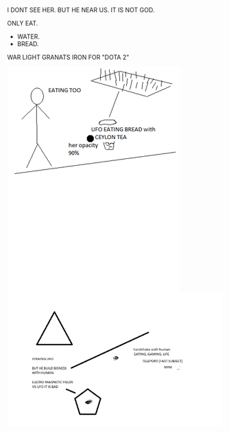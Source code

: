 I DONT SEE HER. BUT HE NEAR US. IT IS NOT GOD. 

ONLY EAT.
- WATER.
- BREAD.

WAR LIGHT GRANATS IRON FOR "DOTA 2"

![UFO](https://github.com/selecitevww/UFO-NEAR-HUMAN/blob/main/UFO.png)
![UFO](https://github.com/selecitevww/UFO-NEAR-HUMAN/blob/main/123456.png)

